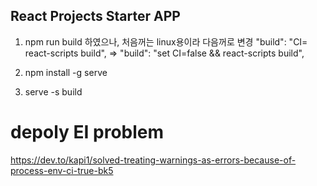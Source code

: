 ## React Projects Starter APP

1. npm run build 하였으나, 처음꺼는 linux용이라 다음꺼로 변경
"build": "CI= react-scripts build", =>  "build": "set CI=false && react-scripts build",

2. npm install -g serve

3. serve -s build

# depoly EI problem
https://dev.to/kapi1/solved-treating-warnings-as-errors-because-of-process-env-ci-true-bk5